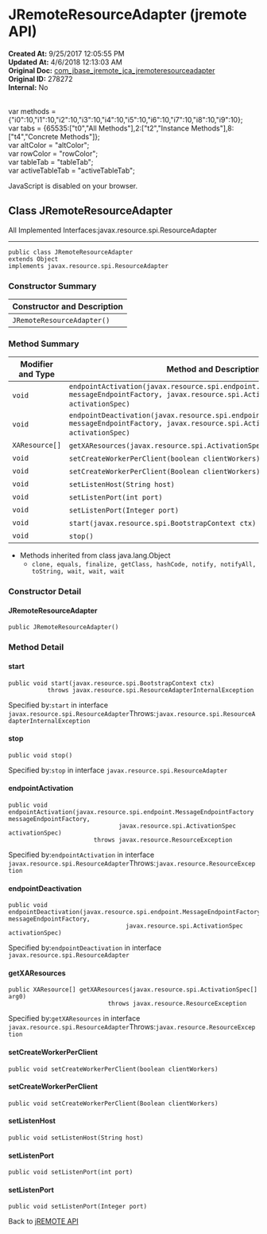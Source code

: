 # JRemoteResourceAdapter (jremote API)

**Created At:** 9/25/2017 12:05:55 PM  
**Updated At:** 4/6/2018 12:13:03 AM  
**Original Doc:** [com_jbase_jremote_jca_jremoteresourceadapter](https://docs.jbase.com/39258-jca/com_jbase_jremote_jca_jremoteresourceadapter)  
**Original ID:** 278272  
**Internal:** No  

<!--<br>    try {<br>        if (location.href.indexOf('is-external=true') == -1) {<br>            parent.document.title="JRemoteResourceAdapter (jremote   API)";<br>        }<br>    }<br>    catch(err) {<br>    }<br>//--><br>var methods = {"i0":10,"i1":10,"i2":10,"i3":10,"i4":10,"i5":10,"i6":10,"i7":10,"i8":10,"i9":10};<br>var tabs = {65535:["t0","All Methods"],2:["t2","Instance Methods"],8:["t4","Concrete Methods"]};<br>var altColor = "altColor";<br>var rowColor = "rowColor";<br>var tableTab = "tableTab";<br>var activeTableTab = "activeTableTab";
JavaScript is disabled on your browser.



## Class JRemoteResourceAdapter

All Implemented Interfaces:javax.resource.spi.ResourceAdapter
* * *


```
public class JRemoteResourceAdapter
extends Object
implements javax.resource.spi.ResourceAdapter
```

### Constructor Summary


| Constructor and Description<br> |
| --- |
| `JRemoteResourceAdapter()` <br> |






### Method Summary


| Modifier and Type<br> | Method and Description<br> |
| --- | --- |
| `void`<br> | `endpointActivation(javax.resource.spi.endpoint.MessageEndpointFactory messageEndpointFactory, javax.resource.spi.ActivationSpec activationSpec)` <br> |
| `void`<br> | `endpointDeactivation(javax.resource.spi.endpoint.MessageEndpointFactory messageEndpointFactory, javax.resource.spi.ActivationSpec activationSpec)` <br> |
| `XAResource[]`<br> | `getXAResources(javax.resource.spi.ActivationSpec[] arg0)` <br> |
| `void`<br> | `setCreateWorkerPerClient(boolean clientWorkers)` <br> |
| `void`<br> | `setCreateWorkerPerClient(Boolean clientWorkers)` <br> |
| `void`<br> | `setListenHost(String host)` <br> |
| `void`<br> | `setListenPort(int port)` <br> |
| `void`<br> | `setListenPort(Integer port)` <br> |
| `void`<br> | `start(javax.resource.spi.BootstrapContext ctx)` <br> |
| `void`<br> | `stop()` <br> |


- Methods inherited from class java.lang.Object
    - `clone, equals, finalize, getClass, hashCode, notify, notifyAll, toString, wait, wait, wait`

### Constructor Detail

#### JRemoteResourceAdapter

```
public JRemoteResourceAdapter()
```



### 


### Method Detail

#### start

```
public void start(javax.resource.spi.BootstrapContext ctx)
           throws javax.resource.spi.ResourceAdapterInternalException
```
Specified by:`start` in interface `javax.resource.spi.ResourceAdapter`Throws:`javax.resource.spi.ResourceAdapterInternalException`
#### stop

```
public void stop()
```
Specified by:`stop` in interface `javax.resource.spi.ResourceAdapter`
#### endpointActivation

```
public void endpointActivation(javax.resource.spi.endpoint.MessageEndpointFactory messageEndpointFactory,
                               javax.resource.spi.ActivationSpec activationSpec)
                        throws javax.resource.ResourceException
```
Specified by:`endpointActivation` in interface `javax.resource.spi.ResourceAdapter`Throws:`javax.resource.ResourceException`
#### endpointDeactivation

```
public void endpointDeactivation(javax.resource.spi.endpoint.MessageEndpointFactory messageEndpointFactory,
                                 javax.resource.spi.ActivationSpec activationSpec)
```
Specified by:`endpointDeactivation` in interface `javax.resource.spi.ResourceAdapter`
#### getXAResources

```
public XAResource[] getXAResources(javax.resource.spi.ActivationSpec[] arg0)
                            throws javax.resource.ResourceException
```
Specified by:`getXAResources` in interface `javax.resource.spi.ResourceAdapter`Throws:`javax.resource.ResourceException`
#### setCreateWorkerPerClient

```
public void setCreateWorkerPerClient(boolean clientWorkers)
```

#### setCreateWorkerPerClient

```
public void setCreateWorkerPerClient(Boolean clientWorkers)
```

#### setListenHost

```
public void setListenHost(String host)
```

#### setListenPort

```
public void setListenPort(int port)
```

#### setListenPort

```
public void setListenPort(Integer port)
```

Back to [jREMOTE API](com_jbase_jremote_package-summary)


